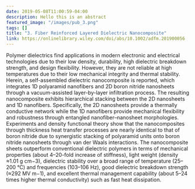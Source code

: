 ```yaml
---
date: 2019-05-08T11:00:59-04:00
description: Hello this is an abstract
featured_image: "/images/pub_3.png"
tags: []
title: "3. Fiber Reinforced Layered Dielectric Nanocomposite"
link: https://onlinelibrary.wiley.com/doi/abs/10.1002/adfm.201900056
---
```


Polymer dielectrics find applications in modern electronic and electrical technologies due to their low density, durability, high dielectric breakdown strength, and design flexibility. However, they are not reliable at high temperatures due to their low mechanical integrity and thermal stability. Herein, a self-assembled dielectric nanocomposite is reported, which integrates 1D polyaramid nanofibers and 2D boron nitride nanosheets through a vacuum-assisted layer-by-layer infiltration process. The resulting nanocomposite exhibits hierarchical stacking between the 2D nanosheets and 1D nanofibers. Specifically, the 2D nanosheets provide a thermally conductive network while the 1D nanofibers provide mechanical flexibility and robustness through entangled nanofiber–nanosheet morphologies. Experiments and density functional theory show that the nanocomposites through thickness heat transfer processes are nearly identical to that of boron nitride due to synergistic stacking of polyaramid units onto boron nitride nanosheets through van der Waals interactions. The nanocomposite sheets outperform conventional dielectric polymers in terms of mechanical properties (about 4–20-fold increase of stiffness), light weight (density ≈1.01 g cm−3), dielectric stability over a broad range of temperature (25–200 °C) and frequencies (103–106 Hz), good dielectric breakdown strength (≈292 MV m−1), and excellent thermal management capability (about 5–24 times higher thermal conductivity) such as fast heat dissipation.
